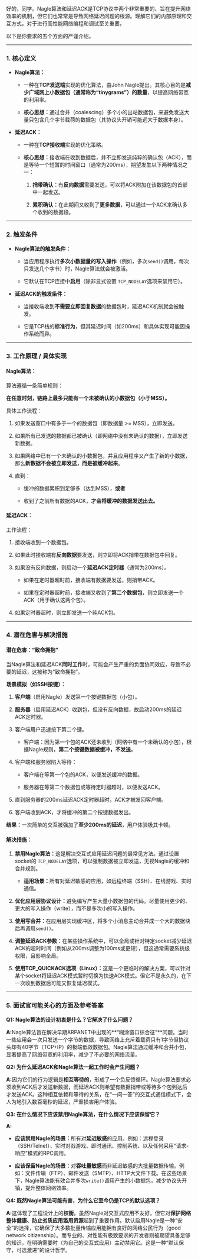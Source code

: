 好的，同学。Nagle算法和延迟ACK是TCP协议中两个非常重要的、旨在提升网络效率的机制，但它们也常常是导致网络延迟问题的根源。理解它们的内部原理和交互方式，对于进行高性能网络编程和调试至关重要。

以下是你要求的五个方面的严谨介绍。

---

### 1. 核心定义

- ​**Nagle算法：​**​
    
    - 一种在**TCP发送端**实现的优化算法，由John Nagle提出。其核心目的是**减少广域网上小数据包（通常称为“tinygrams”）的数量**，以提高网络带宽的利用率。
        
    - ​**核心思想：​**​ 通过合并（coalescing）多个小的出站数据包，来避免发送大量只包含几个字节载荷的数据包（其协议头开销可能远大于数据本身）。
        
    
- ​**延迟ACK：​**​
    
    - 一种在**TCP接收端**实现的优化策略。
        
    - ​**核心思想：​**​ 接收端在收到数据后，并不立即发送纯粹的确认包（ACK），而是等待一个短暂的时间窗口（通常为200ms），期望发生以下两种情况之一：
        
        1. ​**捎带确认：​**​ 有**反向数据**需要发送，可以将ACK附加在该数据包的首部中一起发送。
            
        2. ​**累积确认：​**​ 在此期间又收到了**更多数据**，可以通过一个ACK来确认多个收到的数据段。
            
        
    

---

### 2. 触发条件

- ​**Nagle算法的触发条件：​**​
    
    - 当应用程序执行**多次小数据量的写入操作**​（例如，多次`send()`调用，每次只发送几个字节）时，Nagle算法就会被激活。
        
    - 它默认在TCP连接中**启用**​（除非显式设置 `TCP_NODELAY`选项来禁用它）。
        
    
- ​**延迟ACK的触发条件：​**​
    
    - 当接收端收到**不需要立即回复数据**的数据包时，延迟ACK机制就会被触发。
        
    - 它是TCP栈的**标准行为**，但其延迟时间（如200ms）和具体实现可能因操作系统而异。
        
    

---

### 3. 工作原理 / 具体实现

#### Nagle算法：

算法遵循一条简单规则：

​**在任意时刻，链路上最多只能有一个未被确认的小数据包（小于MSS）。​**​

具体工作流程：

1. 如果发送窗口中有多于一个的数据包（即数据量 >= MSS），立即发送。
    
2. 如果所有已发送的数据都已被确认（即网络中没有未确认的数据），立即发送新数据。
    
3. 如果网络中已有一个未确认的小数据包，并且应用程序又产生了新的小数据，那么**新数据不会被立即发送，而是被缓冲起来**。
    
4. 直到：
    
    - 缓冲的数据累积到足够多（达到MSS），​**或者**​
        
    - 收到了之前所有数据的ACK，​**才会将缓冲的数据发送出去。​**​
        
    

#### 延迟ACK：

工作流程：

1. 接收端收到一个数据包。
    
2. 如果此时接收端有**反向数据**要发送，则立即将ACK捎带在数据包中回复。
    
3. 如果没有反向数据，则启动一个**延迟ACK定时器**​（通常为200ms）。
    
    - 如果在定时器超时前，接收端有数据要发送，则捎带ACK。
        
    - 如果在定时器超时前，接收端又收到了**第二个数据包**，则立即发送一个ACK（用于确认这两个包）。
        
    
4. 如果定时器超时，则立即发送一个纯ACK包。
    

---

### 4. 潜在危害与解决措施

#### 潜在危害：“致命拥抱”

当Nagle算法和延迟ACK**同时工作**时，可能会产生严重的负面协同效应，导致不必要的延迟，这被称为“致命拥抱”。

​**场景模拟（如SSH按键）：​**​

1. ​**客户端**​（启用Nagle）发送第一个按键数据包（小包）。
    
2. ​**服务器**​（启用延迟ACK）收到包，但没有反向数据，故启动200ms的延迟ACK定时器。
    
3. 客户端用户迅速按下第二个键。
    
    - 客户端：因为第一个包的ACK还未收到（网络中有一个未确认的小包），根据Nagle规则，​**第二个按键数据被缓冲，不发送**。
        
    
4. 客户端和服务器陷入等待：
    
    - 客户端在等第一个包的ACK，以便发送缓冲的数据。
        
    - 服务器在等第二个数据包或等待定时器超时，以便发送ACK。
        
    
5. 直到服务器的200ms延迟ACK定时器超时，ACK才被发回客户端。
    
6. 客户端收到ACK，才将缓冲的第二个按键数据发出。
    

​**结果：​**​ 一次简单的交互被强加了**至少200ms的延迟**，用户体验极其卡顿。

#### 解决措施：

1. ​**禁用Nagle算法：​**​ 这是解决交互式应用延迟问题的最常见方法。通过设置socket的 `TCP_NODELAY`选项，可以强制数据被立即发送，无视Nagle的缓冲和合并规则。
    
    - ​**适用场景：​**​ 所有对延迟敏感的应用，如远程终端（SSH）、在线游戏、实时通信。
        
    
2. ​**优化应用层协议设计：​**​ 避免编写产生大量小数据包的代码。尽量使用更少的、更大的写入操作（write），而不是多次小的写入操作。
    
3. ​**使用写合并：​**​ 在应用层实现缓冲区，将多个小消息主动合并成一个大的数据块后再调用`send()`。
    
4. ​**调整延迟ACK参数：​**​ 在某些操作系统中，可以全局或针对特定socket减少延迟ACK的超时时间（例如从200ms调整为100ms或更短），但这通常需要系统级权限，且影响全局。
    
5. ​**使用TCP_QUICKACK选项（Linux）：​**​ 这是一个更临时的解决方案，可以针对某个socket将延迟ACK模式暂时切换为快速ACK模式。但它不是永久的，在下一次收到数据后可能又恢复延迟模式。
    

---

### 5. 面试官可能关心的方面及参考答案

​**Q1: Nagle算法的设计初衷是什么？它解决了什么问题？​**​

​**A:​**​ Nagle算法旨在解决早期ARPANET中出现的**​“糊涂窗口综合征”​**​ 问题。当时一些应用会一次只发送一个字节的数据，导致网络上充斥着载荷只有1字节但协议头却有40字节（TCP+IP）的极端低效数据包。Nagle算法通过缓冲和合并小包，显著提高了网络带宽的利用率，减少了不必要的网络流量。

​**Q2: 为什么延迟ACK和Nagle算法一起工作时会产生问题？​**​

​**A:​**​ 因为它们的行为逻辑是**相互等待的**，形成了一个负反馈循环。Nagle算法要求必须收到ACK后才发送新数据，而延迟ACK则希望有数据捎带或等待多个包到达后才发送ACK。这种相互依赖和等待的关系，在“一问一答”的交互式通信模式下，会人为地引入数百毫秒的延迟，严重损害用户体验。

​**Q3: 在什么情况下应该禁用Nagle算法，在什么情况下应该保留它？​**​

​**A:​**​

- ​**应该禁用Nagle的场景：​**​ 所有对**延迟敏感**的应用。例如：远程登录（SSH/Telnet）、实时对战游戏、即时通讯、控制系统、以及任何采用“请求-响应”模式的RPC调用。
    
- ​**应该保留Nagle的场景：​**​ 对**吞吐量敏感**而非延迟敏感的大批量数据传输。例如：文件传输（FTP）、邮件发送（SMTP）、HTTP大文件下载。在这些场景下，Nagle算法能有效合并多次`write()`调用产生的小数据包，减少协议头开销，提升整体网络效率。
    

​**Q4: 既然Nagle算法可能有害，为什么它至今仍是TCP的默认选项？​**​

​**A:​**​ 这体现了工程设计上的**权衡**。虽然Nagle对交互式应用不友好，但它对**保护网络整体健康、防止劣质应用滥用资源**起到了重要作用。默认启用Nagle是一种“安全”的选择，它确保了大多数批量传输应用能拥有良好的网络公民行为（good network citizenship）。而专业的、对性能有极致要求的开发者则被期望具备足够的知识，在明确需要时（为自己的交互式应用）主动禁用它。这是一种“默认保守，可选激进”的设计哲学。